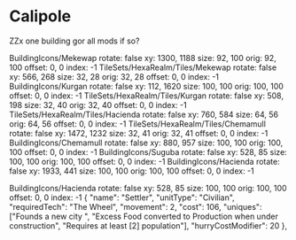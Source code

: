 # Calipole
ZZx one building gor all mods if so?


BuildingIcons/Mekewap
  rotate: false
  xy: 1300, 1188
  size: 92, 100
  orig: 92, 100
  offset: 0, 0
  index: -1
TileSets/HexaRealm/Tiles/Mekewap
  rotate: false
  xy: 566, 268
  size: 32, 28
  orig: 32, 28
  offset: 0, 0
  index: -1
BuildingIcons/Kurgan
  rotate: false
  xy: 112, 1620
  size: 100, 100
  orig: 100, 100
  offset: 0, 0
  index: -1
TileSets/HexaRealm/Tiles/Kurgan
  rotate: false
  xy: 508, 198
  size: 32, 40
  orig: 32, 40
  offset: 0, 0
  index: -1
TileSets/HexaRealm/Tiles/Hacienda
  rotate: false
  xy: 760, 584
  size: 64, 56
  orig: 64, 56
  offset: 0, 0
  index: -1
TileSets/HexaRealm/Tiles/Chemamull
  rotate: false
  xy: 1472, 1232
  size: 32, 41
  orig: 32, 41
  offset: 0, 0
  index: -1
BuildingIcons/Chemamull
  rotate: false
  xy: 880, 957
  size: 100, 100
  orig: 100, 100
  offset: 0, 0
  index: -1
BuildingIcons/Suguba
  rotate: false
  xy: 528, 85
  size: 100, 100
  orig: 100, 100
  offset: 0, 0
  index: -1
BuildingIcons/Hacienda
  rotate: false
  xy: 1933, 441
  size: 100, 100
  orig: 100, 100
  offset: 0, 0
  index: -1
	
BuildingIcons/Hacienda
  rotate: false
  xy: 528, 85
  size: 100, 100
  orig: 100, 100
  offset: 0, 0
  index: -1
{
		"name": "Settler",
		"unitType": "Civilian",
		"requiredTech": "The Wheel",
		"movement": 2,
		"cost": 106,
		"uniques": ["Founds a new city <by consuming this unit>", "Excess Food converted to Production when under construction",
			"Requires at least [2] population"],
		"hurryCostModifier": 20
	},

